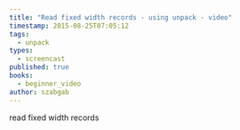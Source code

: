 ```yaml
---
title: "Read fixed width records - using unpack - video"
timestamp: 2015-08-25T07:05:12
tags:
  - unpack
types:
  - screencast
published: true
books:
  - beginner_video
author: szabgab
---
```



read fixed width records


<slidecast file="beginner-perl/read-fixed-width-records" youtube="avpjW-a0meM" />
